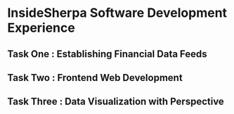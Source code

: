 # InsideSherpa Software Development Experience

## Task One : Establishing Financial Data Feeds

## Task Two : Frontend Web Development

## Task Three : Data Visualization with Perspective
